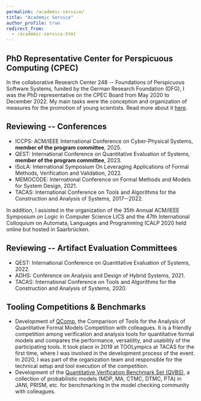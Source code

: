 ```yaml
---
permalink: /academic-service/
title: "Academic Service"
author_profile: true
redirect_from: 
  - /academic-service.html
---
```


## PhD Representative Center for Perspicuous Computing (CPEC)
In the collaborative Research Center 248 -- Foundations of Perspicuous Software Systems, funded by the German Research Foundation (DFG), I was the PhD representative on the CPEC Board from May 2020 to December 2022. My main tasks were the conception and organization of measures for the promotion of young scientists. Read more about it [here](/projects/).

## Reviewing -- Conferences
* ICCPS: ACM/IEEE International Conference on Cyber-Physical Systems, **member of the program committee**, 2025.
* QEST: International Conference on Quantitative Evaluation of Systems, **member of the program committee**, 2023.
* ISoLA: International Symposium On Leveraging Applications of Formal Methods, Verification and Validation, 2022.
* MEMOCODE: International Conference on Formal Methods and Models for System Design, 2021.
* TACAS: International Conference on Tools and Algorithms for the Construction and Analysis of Systems, 2017--2022.

In addition, I assisted in the organization of the 35th Annual ACM/IEEE Symposium on Logic in Computer Science LICS and the 47th International Colloquium on Automata, Languages and Programming ICALP 2020 held online but hosted in Saarbrücken.

## Reviewing -- Artifact Evaluation Committees
* QEST: International Conference on Quantitative Evaluation of Systems, 2022.
* ADHS: Conference on Analysis and Design of Hybrid Systems, 2021.
* TACAS: International Conference on Tools and Algorithms for the Construction and Analysis of Systems, 2020.

## Tooling Competitions & Benchmarks
* Development of [QComp](https://qcomp.org/), the Comparison of Tools for the Analysis of Quantitative Formal Models Competition with colleagues. It is a friendly competition among verification and analysis tools for quantitative formal models and compares the performance, versatility, and usability of the participating tools. It took place in 2019 at TOOLympics at TACAS for the first time, where I was involved in the development process of the event. In 2020, I was part of the organization team and responsible for the technical setup and tool execution of the competition.
*  Development of the [Quantitative Verification Benchmark Set (QVBS)](https://qcomp.org/benchmarks/), a collection of probabilistic models (MDP, MA, CTMC, DTMC, PTA) in JANI, PRISM, etc. for benchmarking in the model checking community with colleagues.